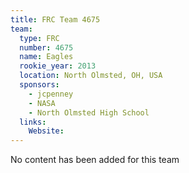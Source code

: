 ```yaml
---
title: FRC Team 4675
team:
  type: FRC
  number: 4675
  name: Eagles
  rookie_year: 2013
  location: North Olmsted, OH, USA
  sponsors:
    - jcpenney
    - NASA
    - North Olmsted High School
  links:
    Website: 
---
```

No content has been added for this team